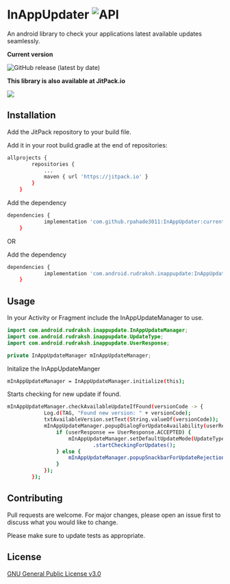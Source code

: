 InAppUpdater ![API](https://img.shields.io/badge/API-21%2B-brightgreen.svg?style=flat)
===================
An android library to check your applications latest available updates seamlessly.

**Current version**

![GitHub release (latest by date)](https://img.shields.io/github/v/release/rpahade3011/InAppUpdater)

**This library is also available at JitPack.io**

[![](https://jitpack.io/v/rpahade3011/InAppUpdater.svg)](https://jitpack.io/#rpahade3011/InAppUpdater)

## Installation

Add the JitPack repository to your build file.

Add it in your root build.gradle at the end of repositories:

```bash
allprojects {
		repositories {
			...
			maven { url 'https://jitpack.io' }
		}
	}
```
Add the dependency

```bash
dependencies {
	        implementation 'com.github.rpahade3011:InAppUpdater:current_version'
	}
```

OR

Add the dependency

```bash
dependencies {
	        implementation 'com.android.rudraksh.inappupdate:InAppUpdater:current_version'
	}
```

## Usage
In your Activity or Fragment include the InAppUpdateManager to use.


```java
import com.android.rudraksh.inappupdate.InAppUpdateManager;
import com.android.rudraksh.inappupdate.UpdateType;
import com.android.rudraksh.inappupdate.UserResponse;

private InAppUpdateManager mInAppUpdateManager;
```

Initalize the InAppUpdateManger

```bash
mInAppUpdateManager = InAppUpdateManager.initialize(this);
```

Starts checking for new update if found.

```bash
mInAppUpdateManager.checkAvailableUpdateIfFound(versionCode -> {
            Log.d(TAG, "Found new version: " + versionCode);
            txtAvailableVersion.setText(String.valueOf(versionCode));
            mInAppUpdateManager.popupDialogForUpdateAvailability(userResponse -> {
                if (userResponse == UserResponse.ACCEPTED) {
                    mInAppUpdateManager.setDefaultUpdateMode(UpdateType.APP_UPDATE_TYPE_FLEXIBLE)
                            .startCheckingForUpdates();
                } else {
                    mInAppUpdateManager.popupSnackbarForUpdateRejection();
                }
            });
        });
```
## Contributing
Pull requests are welcome. For major changes, please open an issue first to discuss what you would like to change.

Please make sure to update tests as appropriate.

## License
[GNU General Public License v3.0](https://choosealicense.com/licenses/gpl-3.0/)
